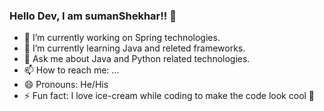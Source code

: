 ### Hello Dev, I am sumanShekhar!! 👋

- 🔭 I’m currently working on Spring technologies.
- 🌱 I’m currently learning Java and releted frameworks.
- 💬 Ask me about Java and Python related technologies.
- 📫 How to reach me: ...
- 😄 Pronouns: He/His
- ⚡ Fun fact: I love ice-cream while coding to make the code look cool 🧊 

<!--
**sumanshekhar698/sumanshekhar698** is a ✨ _special_ ✨ repository because its `README.md` (this file) appears on your GitHub profile.

Here are some ideas to get you started:

Are you lost somewhere ?
Here you will find some alien symbols
or you wlll find some cool stuffs related to coding
Hope you enjoy your moment.

- 🔭 I’m currently working on ...
- 🌱 I’m currently learning ...
- 👯 I’m looking to collaborate on ...
- 🤔 I’m looking for help with ...
- 💬 Ask me about ...
- 📫 How to reach me: ...
- 😄 Pronouns: ...
- ⚡ Fun fact: ...
-->
